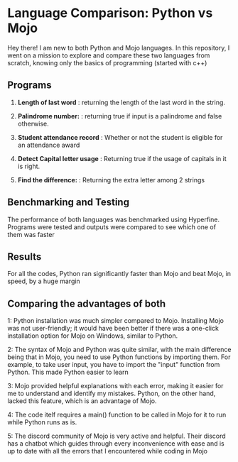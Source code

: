 # Language Comparison: Python vs Mojo

Hey there! I am new to both Python and Mojo languages. In this repository, I went on a mission to explore and compare these two languages from scratch, knowing only the basics of programming (started with c++)

## Programs

1. **Length of last word**
   : returning the length of the last word in the string.
   

3. **Palindrome number:**
   : returning true if input is a palindrome and false otherwise.
  

5. **Student attendance record**
   : Whether or not the student is eligible for an attendance award
   
 
7. **Detect Capital letter usage**
   : Returning true if the usage of capitals in it is right.
   

9. **Find the difference:**
   : Returning the extra letter among 2 strings
   

## Benchmarking and Testing

The performance of both languages was benchmarked using Hyperfine. Programs were tested and outputs were compared to see which one of them was faster 

## Results
For all the codes, Python ran significantly faster than Mojo and beat Mojo, in speed, by a huge margin

## Comparing the advantages of both
1: Python installation was much simpler compared to Mojo. Installing Mojo was not user-friendly; it would have been better if there was a one-click installation option for Mojo on Windows, similar to Python.

2: The syntax of Mojo and Python was quite similar, with the main difference being that in Mojo, you need to use Python functions by importing them. For example, to take user input, you have to import the "input" function from Python. This made Python easier to learn

3: Mojo provided helpful explanations with each error, making it easier for me to understand and identify my mistakes. Python, on the other hand, lacked this feature, which is an advantage of Mojo.

4: The code itelf requires a main() function to be called in Mojo for it to run while Python runs as is.

5: The discord community of Mojo is very active and helpful. Their discord has a chatbot which guides through every inconvenience with ease and is up to date with all the errors that I encountered while coding in Mojo


